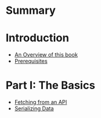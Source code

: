 # Summary

# Introduction
- [An Overview of this book](./chapter_1.md)
- [Prerequisites](./chapter_2.md)

# Part I: The Basics

- [Fetching from an API](./chapter_3.md)
- [Serializing Data](./chapter_4.md)

